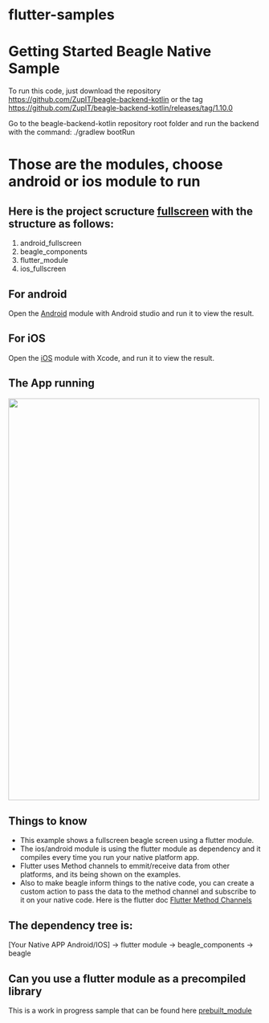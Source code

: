 # flutter-samples

# Getting Started Beagle Native Sample
To run this code, just download the repository https://github.com/ZupIT/beagle-backend-kotlin or the tag https://github.com/ZupIT/beagle-backend-kotlin/releases/tag/1.10.0

 Go to the beagle-backend-kotlin repository root folder and run the backend with the command: ./gradlew bootRun

# Those are the modules, choose android or ios module to run

## Here is the project scructure [fullscreen](add_to_app/fullscreen) with the structure as follows:
  1. android_fullscreen
  2. beagle_components
  3. flutter_module
  4. ios_fullscreen
## For android
Open the [Android](add_to_app/fullscreen/android_fullscreen) module with Android studio and run it to view the result.
## For iOS
Open the [iOS](add_to_app/fullscreen/ios_fullscreen/IOSFullScreen.xcworkspace) module with Xcode, and run it to view the result.

## The App running

<img src="https://github.com/hernandazevedozup/flutter-samples/blob/master/beagle_flutter_native_android.gif" width="500" height="800" />


## Things to know 

* This example shows a fullscreen beagle screen using a flutter module.
* The ios/android module is using the flutter module as dependency and it compiles every time you run your native platform app.
* Flutter uses Method channels to emmit/receive data from other platforms, and its being shown on the examples.
* Also to make beagle inform things to the native code, you can create a custom action to pass the data to the method channel and subscribe to it on your native code. Here is the flutter doc [Flutter Method Channels](https://flutter.dev/docs/development/platform-integration/platform-channels)


## The dependency tree is:

[Your Native APP Android/IOS] -> flutter module -> beagle_components -> beagle

## Can you use a flutter module as a precompiled library 
This is a work in progress sample that can be found here [prebuilt_module](add_to_app/prebuilt_module)
